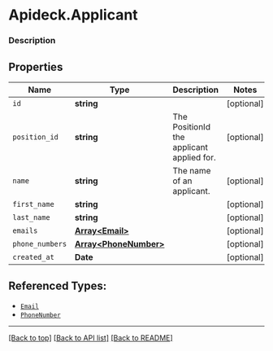 # Apideck.Applicant

### Description

## Properties
Name | Type | Description | Notes
------------ | ------------- | ------------- | -------------
`id` | **string** |  | [optional] 
`position_id` | **string** | The PositionId the applicant applied for. | [optional] 
`name` | **string** | The name of an applicant. | [optional] 
`first_name` | **string** |  | [optional] 
`last_name` | **string** |  | [optional] 
`emails` | [**Array&lt;Email&gt;**](Email.md) |  | [optional] 
`phone_numbers` | [**Array&lt;PhoneNumber&gt;**](PhoneNumber.md) |  | [optional] 
`created_at` | **Date** |  | [optional] 





## Referenced Types:





* [`Email`](Email.md)
* [`PhoneNumber`](PhoneNumber.md)


---

[[Back to top]](#) [[Back to API list]](../../../../README.md#documentation-for-api-endpoints) [[Back to README]](../../../../README.md)


